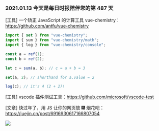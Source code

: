 ### 2021.01.13 今天是每日时报陪伴您的第 487 天

[工具] 一个矫正 JavaScript 的计算工具 vue-chemistry：<https://github.com/antfu/vue-chemistry>

```js
import { set } from "vue-chemistry";
import { sum } from "vue-chemistry/math";
import { log } from "vue-chemistry/console";

const a = ref(1);
const b = ref(2);

let c = sum(a, b); // c = a + b = 3

set(a, 2); // shorthand for a.value = 2

log(c); // it's 4 (2 + 2)!
```

[工具] vscode 插件测试工具：<https://github.com/microsoft/vscode-test>

[文章] 快过年了，用 JS 让你的网页放 🎆 烟花吧：<https://juejin.cn/post/6916930617166807054>

![](https://p9-juejin.byteimg.com/tos-cn-i-k3u1fbpfcp/d148b2769738478cbc9f28660abc2a9c~tplv-k3u1fbpfcp-watermark.image)
